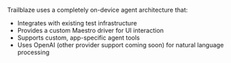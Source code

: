 Trailblaze uses a completely on-device agent architecture that:

- Integrates with existing test infrastructure
- Provides a custom Maestro driver for UI interaction
- Supports custom, app-specific agent tools
- Uses OpenAI (other provider support coming soon) for natural language processing

